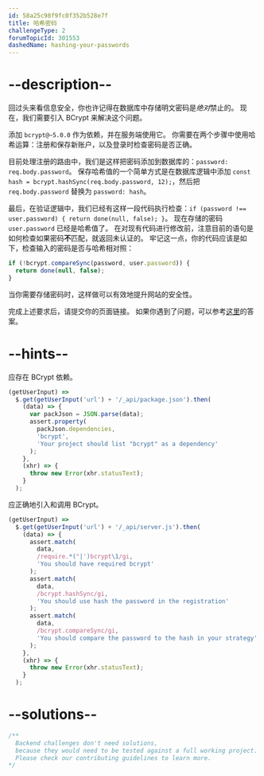 ```yaml
---
id: 58a25c98f9fc0f352b528e7f
title: 哈希密码
challengeType: 2
forumTopicId: 301553
dashedName: hashing-your-passwords
---
```


# --description--

回过头来看信息安全，你也许记得在数据库中存储明文密码是*绝对*禁止的。 现在，我们需要引入 BCrypt 来解决这个问题。

添加 `bcrypt@~5.0.0` 作为依赖，并在服务端使用它。 你需要在两个步骤中使用哈希运算：注册和保存新账户，以及登录时检查密码是否正确。

目前处理注册的路由中，我们是这样把密码添加到数据库的：`password: req.body.password`。 保存哈希值的一个简单方式是在数据库逻辑中添加 `const hash = bcrypt.hashSync(req.body.password, 12);`，然后把 `req.body.password` 替换为 `password: hash`。

最后，在验证逻辑中，我们已经有这样一段代码执行检查：`if (password !== user.password) { return done(null, false); }`。 现在存储的密码 `user.password` 已经是哈希值了。 在对现有代码进行修改前，注意目前的语句是如何检查如果密码**不**匹配，就返回未认证的。 牢记这一点，你的代码应该是如下，检查输入的密码是否与哈希相对照：

```js
if (!bcrypt.compareSync(password, user.password)) { 
  return done(null, false);
}
```

当你需要存储密码时，这样做可以有效地提升网站的安全性。

完成上述要求后，请提交你的页面链接。 如果你遇到了问题，可以参考[这里](https://gist.github.com/camperbot/dc16cca09daea4d4151a9c36a1fab564)的答案。

# --hints--

应存在 BCrypt 依赖。

```js
(getUserInput) =>
  $.get(getUserInput('url') + '/_api/package.json').then(
    (data) => {
      var packJson = JSON.parse(data);
      assert.property(
        packJson.dependencies,
        'bcrypt',
        'Your project should list "bcrypt" as a dependency'
      );
    },
    (xhr) => {
      throw new Error(xhr.statusText);
    }
  );
```

应正确地引入和调用 BCrypt。

```js
(getUserInput) =>
  $.get(getUserInput('url') + '/_api/server.js').then(
    (data) => {
      assert.match(
        data,
        /require.*("|')bcrypt\1/gi,
        'You should have required bcrypt'
      );
      assert.match(
        data,
        /bcrypt.hashSync/gi,
        'You should use hash the password in the registration'
      );
      assert.match(
        data,
        /bcrypt.compareSync/gi,
        'You should compare the password to the hash in your strategy'
      );
    },
    (xhr) => {
      throw new Error(xhr.statusText);
    }
  );
```

# --solutions--

```js
/**
  Backend challenges don't need solutions, 
  because they would need to be tested against a full working project. 
  Please check our contributing guidelines to learn more.
*/
```
